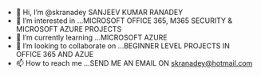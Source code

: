 - 👋 Hi, I’m @skranadey SANJEEV KUMAR RANADEY
- 👀 I’m interested in ...MICROSOFT OFFICE 365, M365 SECURITY & MICROSOFT AZURE PROJECTS
- 🌱 I’m currently learning ...MICROSOFT AZURE
- 💞️ I’m looking to collaborate on ...BEGINNER LEVEL PROJECTS IN OFFICE 365 AND AZUE
- 📫 How to reach me ...SEND ME AN EMAIL ON skranadey@hotmail.com

<!---
skranadey/skranadey is a ✨ special ✨ repository because its `README.md` (this file) appears on your GitHub profile.
You can click the Preview link to take a look at your changes.
--->
